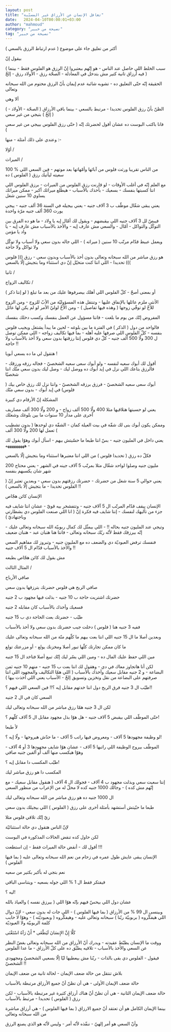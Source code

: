 ```yaml
---
layout: post
title: "تغافل الإنسان عن الأرزاق غير المسبّبة"
date:   2024-04-10T00:00:01+03:00
author: "mahmoud"
category: "نصيحة من خبير"
tag: "نصيحة من خبير"
---
```



أكتر من تعليق جاء على موضوع ( عدم ارتباط الرزق
بالسعي )

بيقول إنّ

( سبب الخلط اللي حاصل عند الناس - هو إنّهم بيعتبروا إنّ
الرزق هو الفلوس فقط - بينما فيه أرزاق تانية كتير مش بتدخل في المعادلة -
الصحّة رزق - الأولاد رزق - إلخّ )




الحقيقة إنّه حتّى التعليق ده - تشوبه شائبة عدم إيمان بأنّ
الرزق محتوم من الله سبحانه وتعالى

ألا وهي

( الظنّ بأنّ رزق الفلوس تحديدا - مرتبط بالسعي - بينما باقي
الأرزاق ( الصحّة - الأولاد - إلخّ ) بتيجي من غير سعي )




فانا باكتب البوست ده عشان أقول لحضرتك إنّه ( حتّى رزق
الفلوس بييجي من غير سعي )




وعندي على ذلك أمثلة - منها :-




أوّلا /

الميراث /




100 % من الناس تقريبا ورثت فلوس من آبائها وأمّهاتها بعد
موتهم - فين السعي اللي سعيته ليأتيك رزق ( الفلوس ) ده

مع العلم إنّه في أغلب الأوقات - لو قارنت رزق الفلوس من
الميراث - برزق الفلوس اللي انتا كسبتها بنفسك - بسعيك - بأخذك بالأسباب -
هيطلع ميراثك أكبر - ممكن ميراثك يساوي 10 سنين شغل




يعني يبقى شغّال موظّف ب 3 آلاف جنيه - يعني بيجيله في السنة
36 ألف جنيه - ييجي يورث 360 ألف جنيه مرّة واحدة

فيبصّ لل 3 آلاف جنيه اللي بيقبضهم - ويقول لك أمّال إيه يا
ولاد - ما هو ده الفرق بين التوكّل والتواكل - أمّال - والسعي مش عارف إيه -
والأخذ بالأسباب مش عارف إيه - يا واد يا مؤمن

ويعمل عبيط قدّام مرتّب 10 سنين ( ميراثه ) - اللي جاله بدون
سعي ولا أسباب ولا توكّل ولا تواكل ولا حاجة

هو رزق مباشر من الله سبحانه وتعالى بدون أخذ بالأسباب
وبدون سعي - رزق ((( فلوس ))) تحديدا - اللي انتا كنت متخيّل إنّ دي استثناء
وما بتجيش إلّا بالسعي




ثانيا /

تكاليف الزواج /




أو بمعنى أصحّ - كلّ الفلوس اللي أهلك بيصرفوها عليك من بعد
ما تبلغ ( لو إنتا ذكر )

الأنثى ملزم عائلها بالإنفاق عليها - وتنتقل هذه المسؤوليّة
من الأبّ للزوج - ومن الزوج للأخّ لو توفّي زوجها ( وهذه فيها تفاصيل ) - ومن
الأخّ لوليّ الأمر لو لم يكن لها عائل




المفروض إنّك من يوم ما بلغت - فانتا مسؤول عن العمل بنفسك
وكسب دخلك بنفسك

فالواحد من دول ( الذكر ) في الفترة ما بين بلوغه - لحين
ما يبدأ يشتغل ويجيب فلوس بنفسه - كلّ الفلوس اللي صرفها عليه أهله - بما
فيها تكاليف زواجه - اللي ممكن توصل ل 300 ولّا 500 ألف جنيه - كلّ دي فلوس
إنتا رزقتها بدون سعي ولا أخذ بالأسباب ولا حاجة !!




هتقول لي ما ده بسعي أبويا !

أقول لك أبوك سعيه لنفسه - ولو أبوك سعى سعيه الشخصيّ -
فجاله رزقه ورزقك - فالرزق بتاعك اللي نزل في إيد أبوك ده ووصل ليك - وصل
ليك بدون سعي منّك انتا شخصيّا

أبوك سعى سعيه الشخصيّ - فرزق برزقه الشخصيّ - وانتا نزل لك
رزق خاص بيك ( فلوس) في إيد أبوك - بدون سعي منّك




المشكلة إنّ الأرقام دي كبيرة

يعني لو حسبتها هتلاقيها مثلا 400 ولّا 500 ألف زواج - و
200 ولّا 300 ألف مصاريف أخرى على مدار 10 سنوات ما بين بلوغك وشغلك

وممكن يكون أبوك بنى لك شقّة في بيت العيلة كمان - الشقّة دي
لوحدها ( بدون تشطيب ) تعمل لها 200 ولّا 300 ألف

يعني داخل في المليون جنيه - بسّ انتا طبعا ما حسّيتش بيهم -
اسأل أبوك وهوّا يقول لك - هههههههههه

فكلّ ده رزق ( تحديدا فلوس ) من اللي انتا معتبرها استثناء
وما بتجيش إلّا بالسعي

مليون جنيه وصلوا لواحد شغّال مثلا بمرتّب 5 آلاف جينه في
الشهر - يعني محتاج 200 شهر شان يكسبهم بنفسه

يعني حوالي 5 سنة شغل من حضرتك - حضرتك رزقتهم بدون سعي -
وبعدين تعتبر إنّ ( الفلوس تحديدا - ما بتجيش إلّا بالسعي ) !!

الإنسان كائن هجّاص




الإنسان بيقف قدّام المرتّب ال 5 آلاف جنيه - وتتفشخر بيه
قويّ - عشان انتا شايف فيه جزء من تأليهك لنفسك - إنتا شايف فيه فكرة إنّ (
انا اللي صنعت الفلوس دي بشطارتي وباجتهاديّ )

وتيجي عند المليون جنيه بحاله !! - اللي بيمثّل لك كمال
ربوبيّة الله سبحانه وتعالى عليك - إنّه بيرزقك فقط لأنّه ربّك سبحانه وتعالى -
فانتا هنا هتبان عبد - هتبان ضعيف

فنفسك ترفض العبوديّة دي والضعف ده مع المليون جنيه -
وتبروز لك مفاهيم السعي والأخذ بالأسباب قدّام ال 5 آلاف جنيه !!

مش بقول لك كائن هجّاص بطبعه




المثال الثالث /

صافي الأرباح




صافي الربح هي فلوس حضرتك بترزقها بدون سعي

حضرتك اشتريت حاجة ب 10 جنيه - بذلت فيها مجهود ب 2
جنيه

فسعيك وأخذك بالأسباب كان مقابله 2 جنيه




طيّب - حضرتك بعت الحاجة دي ب 15 جنيه

ففيه 3 جنيه هنا ( فلوس ) دخلت جيب حضرتك بدون سعي ولا أخذ
بالأسباب




وبعدين أصلا ما ال 15 جنيه اللي انتا بعت بيهم ما كلّهم منّة
من الله سبحانه وتعالى عليك

ما كان ممكن تجارتك كلّها تبور أصلا ومخزنك يولع - أو
مزرعتك تولع

مين اللي حفظ عليك المال ده - ومين اللي يسّر ليك إنّك تبيع
أصلا فتاخد ال 15 جنيه




لكن أنا هاتجاوز معاك في دي - وهقول لك انتا بعت ب 15
جنيه - منهم 10 جنيه ثمن البضاعة - و 2 جنيه مقابل سعيك وأخذك بالأسباب (
اللي همّا التكاليف والمجهود اللي انتا صرفتهم على البضاعة من نقل وتخزين
وتسويق إلخّ - الأسباب يعني اللي أخذت بيها )

طيّب ال 3 جنيه فرق الربح دول انتا خدتهم مقابل إيه ؟!! فين
السعي اللي فيهم ؟!!

السعي كان في ال 2 جنيه

لكن ال 3 جنيه همّا رزق مباشر من الله سبحانه وتعالى
ليك




حتّى الموظّف اللي بيقبض 5 آلاف جنيه - هل هوّا بذل مجهود
مقابل ال 5 آلاف كلّهم ؟!

لأ طبعا




لو وظيفة مجهودها 5 آلاف - ومعروض فيها راتب 5 آلاف - ما
حدّش هيروحها - ولّا إيه ؟!

الموظّف بيروح الوظيفة اللي راتبها 5 آلاف - عشان هوّا شايف
مجهودها 3 أو 4 آلاف - وهوّا هيكسب منها ألف أو ألفين جنيه صافي

طيّب المكسب دا مقابل إيه ؟!

المكسب دا هو رزق مباشر ليك




إنتا سعيت سعي وبذلت مجهود ب 4 آلاف - فجولك ال 4 آلاف (
هنقول مقابل سعيك - مع إنّهم مش كده ) - وجالك 1000 جنيه كده لا محلّ له من
الإعراب من منظور السعي

ال 1000 جنيه ده هو رزق مباشر من الله سبحانه وتعالى
ليك




طبعا ما حبّيتش أستشهد بأمثلة أخرى على رزق ( الفلوس ) اللي
بيجيلك بدون سعي

زيّ إنّك تلاقي فلوس مثلا

لإنّ الناس هتقول دي حالة استثنائيّة

لكن حاول كده تنقض الحالات المذكورة في البوست

أقول لك - أنقض حالة الميراث فقط - إن استطعت !!!




الإنسان يبقى عايش طول عمره في زحام من نعم الله سبحانه
وتعالى عليه ( بما فيها الفلوس )

نعم بتجي له بأكبر بكتير من سعيه

فيفتكر فقط ال 1 % اللي جوله بسعيه - ويتناسى
الباقي

ليه ؟!

عشان دول اللي بيحسّ فيهم بإنّه هوّا اللي ( بيرزق نفسه )
والعياذ بالله

وبينسى ال 99 % من الأرزاق ( بما فيها الفلوس ) - اللي جات
له بدون سعي - لإنّ دوال اللي هيفكّروه ( بربوبيّة ربّنا ) سبحانه وتعالى
عليه - وهيفكّروه ( وبعبوديّته ) - وهوّا لا حابب كلمة الربوبيّة ولا
العبوديّة




كَلَّا إِنَّ الإِنسَانَ لَيَطْغَى \* أَنْ رَآهُ اسْتَغْنَى




ووقت ما الإنسان يظبّط عقيدته - ويدرك أنّ الأرزاق من الله
سبحانه وتعالى بغضّ النظر عن السعي والأخذ بالأسباب - تلاقيه يطبّق ده على كلّ
الأرزاق - ما عدا الفلوس

فيقول - الفلوس دي بقى بالذات - ربّنا مش بيعطيها ليّا إلّا
بسعيي الشخصيّ ومجهودي الشخصيّ !!




بلاش تنتقل من حالة ضعف الإيمان - لحالة تانية من ضعف
الإيمان

حالة ضعف الإيمان الأولى - هي أن تظنّ أنّ جميع الأرزاق
مرتبطة بالأسباب

حالة ضعف الإيمان الثانية - هي أن تظنّ أنّ هناك أرزاق كثيرة
غير مرتبطة بالأسباب - لكن رزق ( الفلوس ) تحديدا - مرتبط بالأسباب




بينما الإيمان الكامل هو أن تعتقد أنّ جميع الارزاق ( بما
فيها الفلوس ) - هي أرزاق مباشرة من الله سبحانه وتعالى

وأنّ السعي هو أمر إلهيّ - ننفّذه لأنّه أمر - وليس لأنّه هو
الذي يصنع الرزق
